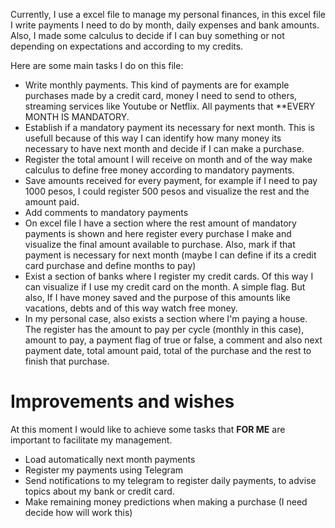Currently, I use a excel file to manage my personal finances, in this excel file I write payments I need to do by month, daily expenses and bank amounts.
Also, I made some calculus to decide if I can buy something or not depending on expectations and according to my credits.

Here are some main tasks I do on this file:

* Write monthly payments. This kind of payments are for example purchases made by a credit card, money I need to send to others, streaming services like Youtube or Netflix. All payments that **EVERY MONTH IS MANDATORY.
* Establish if a mandatory payment its necessary for next month. This is usefull because of this way I can identify how many money its necessary to have next month and decide if I can make a purchase.
* Register the total amount I will receive on month and of the way make calculus to define free money according to mandatory payments.
* Save amounts received for every payment, for example if I need to pay 1000 pesos, I could register 500 pesos and visualize the rest and the amount paid.
* Add comments to mandatory payments
* On excel file I have a section where the rest amount of mandatory payments is shown and here register every purchase I make and visualize the final amount available to purchase. Also, mark if that payment is necessary for next month (maybe I can define if its a credit card purchase and define months to pay)
* Exist a section of banks where I register my credit cards. Of this way I can visualize if I use my credit card on the month. A simple flag. But also, If I have money saved and the purpose of this amounts like  vacations, debts and of this way watch free money.
* In my personal case, also exists a section where I'm paying a house. The register has the amount to pay per cycle (monthly in this case), amount to pay, a payment flag of true or false, a comment and also next payment date, total amount paid, total of the purchase and the rest to finish that purchase.

# Improvements and wishes

At this moment I would like to achieve some tasks that **FOR ME** are important to facilitate my management.

* Load automatically next month payments
* Register my payments using Telegram
* Send notifications to my telegram to register daily payments, to advise topics about my bank or credit card.
* Make remaining money predictions when making a purchase (I need decide how will work this)